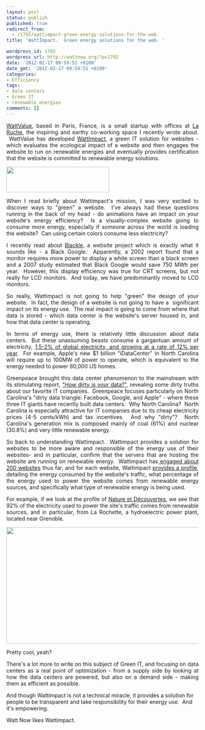```yaml
---
layout: post
status: publish
published: true
redirect_from:
  - /1792/wattimpact-green-energy-solutions-for-the-web
title: 'WattImpact.  Green energy solutions for the web. '

wordpress_id: 1792
wordpress_url: http://wattnow.org/?p=1792
date: '2012-02-17 09:59:51 +0100'
date_gmt: '2012-02-17 09:59:51 +0100'
categories:
- Efficiency
tags:
- data centers
- Green IT
- renewable energies
comments: []
---
```

<p style="text-align: justify;"><a href="http://www.wattvalue.fr/">WattValue</a>, based in Paris, France, is a small startup with offices at&nbsp;<a title="La Ruche.  A beautiful and earthy incubator space for social innovation." href="http://wattnow.org/1692/la-ruche-a-beautiful-and-earthy-incubator-space-for-social-innovation">La Ruche</a>, the inspiring and earthy co-working space I recently wrote about. &nbsp;WattValue has developed <a href="http://www.wattimpact.com/">WattImpact</a>, a green IT solution for websites - which evaluates the ecological impact of a website and then engages the website to run on renewable energies and eventually provides certification that the website is committed to renewable energy solutions.</p>
<p style="text-align: justify;"><a href="{{ 'assets/from-wordpress/uploads/2012/02/wattimpact-logo.gif' | relative_url }}"><img class="alignnone size-full wp-image-1794" title="wattimpact - logo" src="{{ 'assets/from-wordpress/uploads/2012/02/wattimpact-logo.gif' | relative_url }}" alt="" width="269" height="67" /></a></p>
<p style="text-align: justify;">When I read briefly about Wattimpact's mission,&nbsp;I was very excited to discover ways to "green" a website. &nbsp;I've always had these questions running in the back of my head - do animations have an impact on your website's energy efficiency? &nbsp;Is a visually-complex website going to consume more energy, especially if someone across the world is loading the website? &nbsp;Can using certain colors consume less electricity?</p>
<p style="text-align: justify;">I recently read about&nbsp;<a href="http://www.blackle.com/about/">Blackle</a>, a website project which is exactly what it sounds like - a Black Google. &nbsp;Apparently, a 2002 report found that a monitor requires more power to display a white screen than a black screen and a 2007 study estimated that Black Google would save 750 MWh per year. &nbsp;However, this display efficiency was true for CRT screens, but not really for LCD monitors. &nbsp;And today, we have predominantly moved to LCD monitors.</p>
<p style="text-align: justify;">So really, Wattimpact is not going to help "green" the design of your website. &nbsp;In fact, the&nbsp;design of a website is not going to have a &nbsp;significant impact on its energy use. &nbsp;The real impact is going to come from where that data is stored - which data center is the website's server housed in, and how that data center is operating.</p>
<p style="text-align: justify;">In terms of energy use, there is relatively little discussion about data centers. &nbsp;But these unassuming beasts consume a gargantuan amount of electricity, <a href="http://www.greenpeace.org/international/Global/international/publications/climate/2011/Cool%20IT/dirty-data-report-greenpeace.pdf">1.5-2% of global electricity, and growing at a rate of 12% per year</a>. &nbsp;For example, Apple's new $1 billion "iDataCenter" in North Carolina will require up to 100MW of power to operate, which is equivalent to the energy needed to power 80,000 US homes.</p>
<p style="text-align: justify;">Greenpeace brought this data center phenomenon to the mainstream with its stimulating report, <a href="http://www.greenpeace.org/international/Global/international/publications/climate/2011/Cool%20IT/dirty-data-report-greenpeace.pdf">"How dirty is your data?"</a>, revealing some dirty truths about our favorite IT companies. &nbsp;Greenpeace focuses particularly on North Carolina's "dirty data triangle: Facebook, Google, and Apple" - where these three IT giants have recently built data centers. &nbsp;Why North Carolina? &nbsp;North Carolina is especially attractive for IT companies due to its cheap electricity prices (4-5 cents/kWh) and tax incentives. &nbsp;And why "dirty"? &nbsp;North Carolina's generation mix is composed mainly of coal (61%) and nuclear (30.8%) and very little renewable energy.</p>
<p style="text-align: justify;">So back to understanding Wattimpact. &nbsp;Wattimpact provides a solution for websites to be more aware and responsible of the energy use of their websites- and in particular, confirm that the servers that are hosting the website are running on renewable energy. &nbsp;Wattimpact has<a href="http://www.wattimpact.com/References.aspx"> engaged about 200 websites</a> thus far, and for each website, Wattimpact <a href="http://www.wattimpact.com/v2012/Sceau-fr.aspx?urlreferrer=http://www.natureetdecouvertes.com">provides a profile</a>, detailing the energy consumed by the website's traffic, what percentage of the energy used to power the website comes from renewable energy sources, and specifically what type of renewable energy is being used.</p>
<p style="text-align: justify;">For example, if we look at the profile of <a href="http://www.natureetdecouvertes.com/">Nature et Découvertes</a>, we see that 92% of the electricity used to power the site's traffic comes from renewable sources, and in particular, from La Rochette, a hydroelectric power plant, located near Grenoble.</p>
<p style="text-align: justify;"><a href="{{ 'assets/from-wordpress/uploads/2012/02/wattimpact2.png' | relative_url }}"><img class="alignnone  wp-image-1797" title="wattimpact2" src="{{ 'assets/from-wordpress/uploads/2012/02/wattimpact2.png' | relative_url }}" alt="" width="615" height="305" /></a></p>
<p style="text-align: justify;">Pretty cool, yeah?</p>
<p style="text-align: justify;">There's a lot more to write on this subject of Green IT, and focusing on data centers as a real point of optimization - from a supply side by looking at how the data centers are powered, but also on a demand side - making them as efficient as possible.</p>
<p>And though Wattimpact is not a technical miracle, it provides a solution for people to be transparent and take responsibility for their energy use. &nbsp;And it's empowering.</p>
<p>Watt Now likes Wattimpact.</p>

